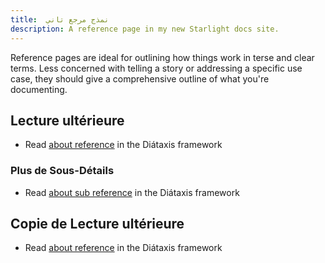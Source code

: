 ```yaml
---
title:  نمذج مرجع تاني
description: A reference page in my new Starlight docs site.
---
```


Reference pages are ideal for outlining how things work in terse and clear terms.
Less concerned with telling a story or addressing a specific use case, they should give a comprehensive outline of what you're documenting.

## Lecture ultérieure

- Read [about reference](https://diataxis.fr/reference/) in the Diátaxis framework

### Plus de Sous-Détails 

- Read [about sub reference](https://diataxis.fr/reference/) in the Diátaxis framework


## Copie de Lecture ultérieure

- Read [about reference](https://diataxis.fr/reference/) in the Diátaxis framework
